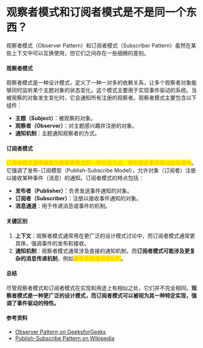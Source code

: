 # 观察者模式和订阅者模式是不是同一个东西？

观察者模式（Observer Pattern）和订阅者模式（Subscriber Pattern）虽然在某些上下文中可以互换使用，但它们之间存在一些细微的差别。

#### 观察者模式

观察者模式是一种设计模式，定义了一种一对多的依赖关系，让多个观察者对象能够同时监听某个主题对象的状态变化。这个模式主要用于实现事件驱动的系统。当被观察的对象发生变化时，它会通知所有注册的观察者。观察者模式主要包含以下组件：

* **主题（Subject）**：被观察的对象。
* **观察者（Observer）**：对主题感兴趣并注册的对象。
* **通知机制**：主题通知观察者的方式。

#### 订阅者模式

<mark style="color:orange;">订阅者模式通常被视为观察者模式的一种实现方式，特别是在事件驱动的系统中</mark>。它强调了发布-订阅模型（Publish-Subscribe Model），允许对象（订阅者）注册以接收某种事件（消息）的通知。订阅者模式的特点包括：

* **发布者（Publisher）**：负责发送事件通知的对象。
* **订阅者（Subscriber）**：注册以接收事件通知的对象。
* **消息通道**：用于传递消息或事件的机制。

#### 关键区别

1. **上下文**：观察者模式通常用在更广泛的设计模式讨论中，而订阅者模式通常更具体，强调事件的发布和接收。
2. **通知机制**：观察者模式通常涉及直接的通知机制，而**订阅者模式可能涉及更复杂的消息传递机制**，例如<mark style="color:orange;">事件总线或消息队列</mark>。

#### 总结

尽管观察者模式和订阅者模式在实现和用途上有相似之处，它们并不完全相同。**观察者模式是一种更广泛的设计模式，而订阅者模式可以被视为其一种特定实现，强调了事件驱动的特性。**

#### 参考资料

* [Observer Pattern on GeeksforGeeks](https://www.geeksforgeeks.org/observer-pattern-in-java/)
* [Publish-Subscribe Pattern on Wikipedia](https://en.wikipedia.org/wiki/Publish%E2%80%93subscribe\_pattern)

